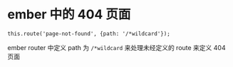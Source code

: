 # ember 中的 404 页面

```  
this.route('page-not-found', {path: '/*wildcard'});
```

ember router 中定义 path 为 `/*wildcard` 来处理未经定义的 route 来定义 404 页面
